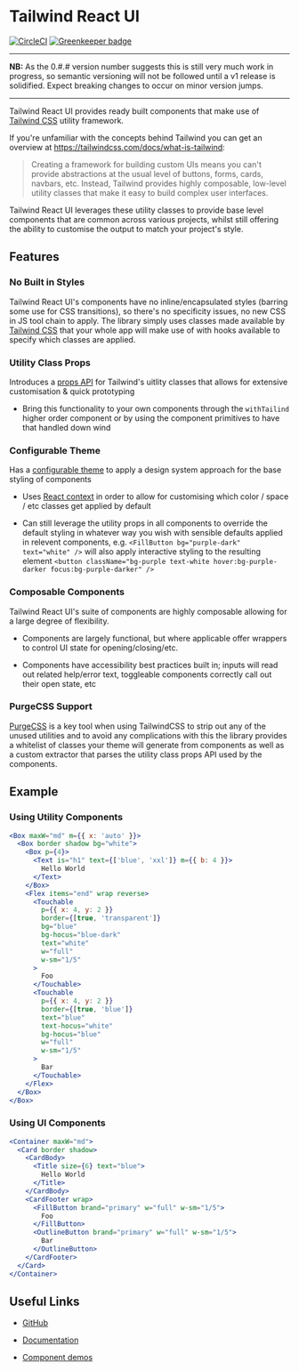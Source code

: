 # Tailwind React UI

[![CircleCI](https://circleci.com/gh/emortlock/tailwind-react-ui.svg?style=svg)](https://circleci.com/gh/emortlock/tailwind-react-ui) [![Greenkeeper badge](https://badges.greenkeeper.io/emortlock/tailwind-react-ui.svg)](https://greenkeeper.io/)

---

**NB:** As the 0.#.# version number suggests this is still very much work in progress, so semantic versioning will not be followed until a v1 release is solidified. Expect breaking changes to occur on minor version jumps.

---

Tailwind React UI provides ready built components that make use of [Tailwind CSS](https://tailwindcss.com/) utility framework.

If you're unfamiliar with the concepts behind Tailwind you can get an overview at https://tailwindcss.com/docs/what-is-tailwind:

> Creating a framework for building custom UIs means you can't provide abstractions at the usual level of buttons, forms, cards, navbars, etc.
> Instead, Tailwind provides highly composable, low-level utility classes that make it easy to build complex user interfaces.

Tailwind React UI leverages these utility classes to provide base level components that are common across various projects, whilst still offering the ability to customise the output to match your project's style.

## Features

### No Built in Styles

Tailwind React UI's components have no inline/encapsulated styles (barring some use for CSS transitions), so there's no specificity issues, no new CSS in JS tool chain to apply. The library simply uses classes made available by [Tailwind CSS](https://tailwindcss.com/) that your whole app will make use of with hooks available to specify which classes are applied.

### Utility Class Props

Introduces a [props API](https://emortlock.github.io/tailwind-react-ui/#usage) for Tailwind's uitlity classes that allows for extensive customisation & quick prototyping

- Bring this functionality to your own components through the `withTailind` higher order component or by using the component primitives to have that handled down wind

### Configurable Theme

Has a [configurable theme](https://emortlock.github.io/tailwind-react-ui/#theming) to apply a design system approach for the base styling of components

- Uses [React context](https://reactjs.org/docs/context.html) in order to allow for customising which color / space / etc classes get applied by default

- Can still leverage the utility props in all components to override the default styling in whatever way you wish with sensible defaults applied in relevent components, e.g. `<FillButton bg="purple-dark" text="white" />` will also apply interactive styling to the resulting element `<button className="bg-purple text-white hover:bg-purple-darker focus:bg-purple-darker" />`

### Composable Components

Tailwind React UI's suite of components are highly composable allowing for a large degree of flexibility.

- Components are largely functional, but where applicable offer wrappers to control UI state for opening/closing/etc.

- Components have accessibility best practices built in; inputs will read out related help/error text, toggleable components correctly call out their open state, etc

### PurgeCSS Support

[PurgeCSS](https://github.com/FullHuman/purgecss) is a key tool when using TailwindCSS to strip out any of the unused utilities and to avoid any complications with this the library provides a whitelist of classes your theme will generate from components as well as a custom extractor that parses the utility class props API used by the components.

## Example

### Using Utility Components

```jsx
<Box maxW="md" m={{ x: 'auto' }}>
  <Box border shadow bg="white">
    <Box p={4}>
      <Text is="h1" text={['blue', 'xxl']} m={{ b: 4 }}>
        Hello World
      </Text>
    </Box>
    <Flex items="end" wrap reverse>
      <Touchable
        p={{ x: 4, y: 2 }}
        border={[true, 'transparent']}
        bg="blue"
        bg-hocus="blue-dark"
        text="white"
        w="full"
        w-sm="1/5"
      >
        Foo
      </Touchable>
      <Touchable
        p={{ x: 4, y: 2 }}
        border={[true, 'blue']}
        text="blue"
        text-hocus="white"
        bg-hocus="blue"
        w="full"
        w-sm="1/5"
      >
        Bar
      </Touchable>
    </Flex>
  </Box>
</Box>
```

### Using UI Components

```jsx
<Container maxW="md">
  <Card border shadow>
    <CardBody>
      <Title size={6} text="blue">
        Hello World
      </Title>
    </CardBody>
    <CardFooter wrap>
      <FillButton brand="primary" w="full" w-sm="1/5">
        Foo
      </FillButton>
      <OutlineButton brand="primary" w="full" w-sm="1/5">
        Bar
      </OutlineButton>
    </CardFooter>
  </Card>
</Container>
```

## Useful Links

- [GitHub](https://github.com/emortlock/tailwind-react-ui)

- [Documentation](https://emortlock.github.io/tailwind-react-ui/#documentation)

- [Component demos](https://emortlock.github.io/tailwind-react-ui/#utility-components)
